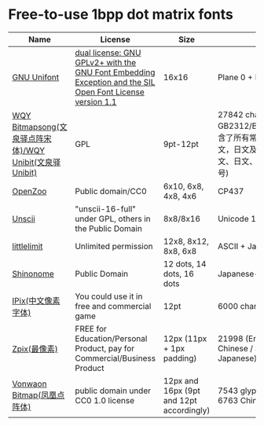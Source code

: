 # Free-to-use 1bpp dot matrix fonts

|Name|License|Size|Characters|
|---|---|---|---|
|[GNU Unifont](http://unifoundry.com/unifont/index.html)|[dual license: GNU GPLv2+ with the GNU Font Embedding Exception and the SIL Open Font License version 1.1](http://unifoundry.com/LICENSE.txt)|16x16|Plane 0 + Plane 1|
|[WQY Bitmapsong(文泉驿点阵宋体)/WQY Unibit(文泉驿Unibit)](http://wenq.org/wqy2/index.cgi)|GPL|9pt-12pt|27842 characters, GB2312/Big5/GBK/GB18030(包含了所有常用简体中文、繁体中文，日文及韩文所需要的汉字, 英文、日文、韩文和其他多种语言符号)|
|[OpenZoo](https://asie.itch.io/openzoo-fonts)|Public domain/CC0|6x10, 6x8, 4x8, 4x6|CP437|
|[Unscii](http://viznut.fi/unscii/)|"unscii-16-full" under GPL, others in the Public Domain|8x8/8x16|Unicode 13.0|
|[littlelimit](https://littlelimit.net/font.htm)|Unlimited permission|12x8, 8x12, 8x8, 6x8|ASCII + Japanese|
|[Shinonome](http://openlab.ring.gr.jp/efont/shinonome/index.html)|Public Domain|12 dots, 14 dots, 16 dots|Japanese-related portion|
|[IPix(中文像素字体)](https://purestudio.itch.io/ipix)|You could use it in free and commercial game|12pt|6000 characters in Chinese|
|[Zpix(最像素)](https://github.com/SolidZORO/zpix-pixel-font)|FREE for Education/Personal Product, pay for Commercial/Business Product|12px (11px + 1px padding)|21998 (English / Traditional Chinese / Simplified Chinese / Japanese)|
|[Vonwaon Bitmap(凤凰点阵体)](https://timothyqiu.itch.io/vonwaon-bitmap)|public domain under CC0 1.0 license|12px and 16px (9pt and 12pt accordingly)|7543 glyphs in total, including 6763 Chinese characters|
